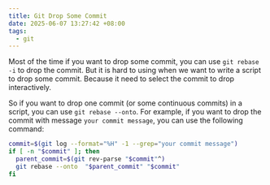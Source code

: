 ```yaml
---
title: Git Drop Some Commit
date: 2025-06-07 13:27:42 +08:00
tags:
  - git
---
```


Most of the time if you want to drop some commit, you can use `git rebase -i` to drop the commit. But it is hard to using when we want to write a script to drop some commit. Because it need to select the commit to drop interactively.

So if you want to drop one commit (or some continuous commits) in a script, you can use `git rebase --onto`. For example, if you want to drop the commit with message `your commit message`, you can use the following command:

```sh
commit=$(git log --format="%H" -1 --grep="your commit message")
if [ -n "$commit" ]; then
  parent_commit=$(git rev-parse "$commit"^)
  git rebase --onto  "$parent_commit" "$commit"
fi
```
